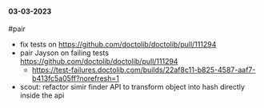 #### 03-03-2023
#pair 

- fix tests on https://github.com/doctolib/doctolib/pull/111294
- pair Jayson on failing tests https://github.com/doctolib/doctolib/pull/111294
	- https://test-failures.doctolib.com/builds/22af8c11-b825-4587-aaf7-b413fc5a05ff?norefresh=1
- scout: refactor simir finder API to transform object into hash directly inside the api